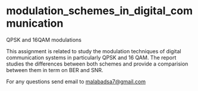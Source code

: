 # modulation_schemes_in_digital_communication
QPSK and 16QAM modulations

This assignment is related to study the modulation techniques of digital communication systems in particularly QPSK and 16 QAM. The report studies the differences between both schemes and provide a comparision between them in term on BER and SNR.

For any questions send email to malabadsa7@gmail.com
